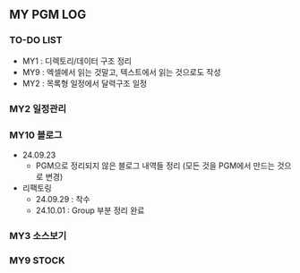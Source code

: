 ## MY PGM LOG

### TO-DO LIST
- MY1 : 디렉토리/데이터 구조 정리
- MY9 : 엑셀에서 읽는 것말고, 텍스트에서 읽는 것으로도 작성
- MY2 : 목록형 일정에서 달력구조 일정 

### MY2 일정관리

### MY10 블로그
- 24.09.23
  - PGM으로 정리되지 않은 블로그 내역들 정리 (모든 것을 PGM에서 만드는 것으로 변경)
- 리팩토링
  - 24.09.29 : 착수
  - 24.10.01 : Group 부분 정리 완료
  
### MY3 소스보기

### MY9 STOCK